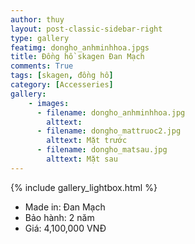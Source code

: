 ```yaml
---
author: thuy
layout: post-classic-sidebar-right
type: gallery
featimg: dongho_anhminhhoa.jpgs
title: Đồng hồ skagen Đan Mạch
comments: True
tags: [skagen, đồng hồ]
category: [Accesseries]
gallery:
    - images:
      - filename: dongho_anhminhhoa.jpg
        alttext: 
	  - filename: dongho_mattruoc2.jpg
        alttext: Mặt trước
	  - filename: dongho_matsau.jpg
        alttext: Mặt sau
---
```

{% include gallery_lightbox.html %}
<br>

* Made in: Đan Mạch
* Bảo hành: 2 năm 
* Giá: 4,100,000 VNĐ
 
 
